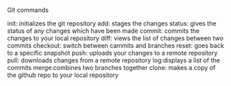 Git commands

init: initializes the git repository
add: stages the changes
status: gives the status of any changes which have been made
commit: commits the changes to your local repository
diff: views the list of changes between two commits
checkout: switch between cammits and branches
reset: goes back to a specific snapshot
push: uploads your changes to a remote repository
pull: downloads changes from a remote repository
log:displays a list of the commits
merge:combines two branches together
clone: makes a copy of the github repo to your local repository
